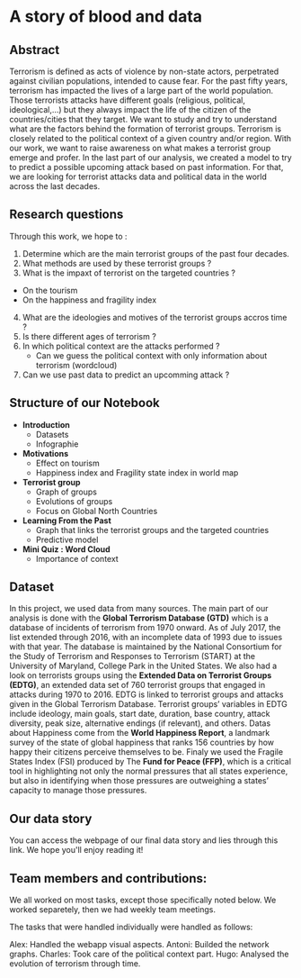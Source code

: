 # A story of blood and data

## Abstract 
Terrorism is defined as acts of violence by non-state actors, perpetrated against civilian populations, intended to cause fear. For the past fifty years, terrorism has impacted the lives of a large part of the world population. Those terrorists attacks have different goals (religious, political, ideological,...) but they always impact the life of the citizen of the countries/cities that they target. We want to study and try to understand what are the factors behind the formation of terrorist groups. Terrorism is closely related to the political context of a given country and/or region. With our work, we want to raise awareness on what makes a terrorist group emerge and profer. In the last part of our analysis, we created a model to try to predict a possible upcoming attack based on past information. For that, we are looking for terrorist attacks data and political data in the world across the last decades. 


## Research questions
Through this work, we hope to :

1. Determine which are the main terrorist groups of the past four decades.
2. What methods are used by these terrorist groups ?
3. What is the impaxt of terrorist on the targeted countries ?
  - On the tourism
  - On the happiness and fragility index
4. What are the ideologies and motives of the terrorist groups accros time ?
5. Is there different ages of terrorism ?
6. In which political context are the attacks performed ?
   - Can we guess the political context with only information about terrorism (wordcloud)
7. Can we use past data to predict an upcomming attack ?

## Structure of our Notebook

- **Introduction**
    - Datasets
    - Infographie
- **Motivations**
    - Effect on tourism
    - Happiness index and Fragility state index in world map
- **Terrorist group**
    - Graph of groups
    - Evolutions of groups
    - Focus on Global North Countries
- **Learning From the Past**
    - Graph that links the terrorist groups and the targeted countries
    - Predictive model
- **Mini Quiz : Word Cloud**
    - Importance of context

## Dataset
In this project, we used data from many sources. 
The main part of our analysis is done with the **Global Terrorism Database (GTD)** which is a database of incidents of terrorism from 1970 onward. As of July 2017, the list extended through 2016, with an incomplete data of 1993 due to issues with that year. The database is maintained by the National Consortium for the Study of Terrorism and Responses to Terrorism (START) at the University of Maryland, College Park in the United States. 
We also had a look on terrorists groups using the **Extended Data on Terrorist Groups (EDTG)**, an extended data set of 760 terrorist groups that engaged in attacks during 1970 to 2016. EDTG is linked to terrorist groups and attacks given in the Global Terrorism Database. Terrorist groups’ variables in EDTG include ideology, main goals, start date, duration, base country, attack diversity, peak size, alternative endings (if relevant), and others.
Datas about Happiness come from the **World Happiness Report**, a landmark survey of the state of global happiness that ranks 156 countries by how happy their citizens perceive themselves to be. 
Finaly we used the Fragile States Index (FSI) produced by The **Fund for Peace (FFP)**, which is a critical tool in highlighting not only the normal pressures that all states experience, but also in identifying when those pressures are outweighing a states’ capacity to manage those pressures.

## Our data story
You can access the webpage of our final data story and lies through this link. We hope you'll enjoy reading it!

## Team members and contributions:
We all worked on most tasks, except those specifically noted below. We worked separetely, then we had weekly team meetings.

The tasks that were handled individually were handled as follows:

Alex: Handled the webapp visual aspects.
Antoni: Builded the network graphs.
Charles: Took care of the political context part.
Hugo: Analysed the evolution of terrorism through time.
